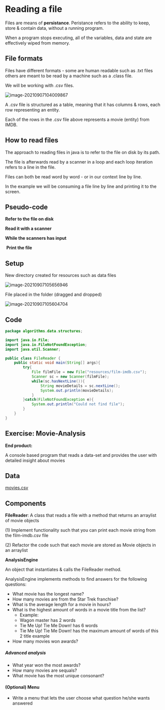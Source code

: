 # Reading a file

Files are means of **persistance**. Peristance refers to the ability to keep, store & contain data, without a running program. 

When a program stops executing, all of the variables, data and state are effectively wiped from memory.

## File formats

Files have different formats - some are human readable such as .txt files others are meant to be read by a machine such as a .class file.

We will be working with .csv files.

 ![image-20210907104009867](reading-a-file.assets/image-20210907104009867.png)

A .csv file is structured as a table, meaning that it has columns & rows, each row representing an entity.

Each of the rows in the .csv file above represents a movie (entity) from IMDB.

## How to read files

The approach to reading files in java is to refer to the file on disk by its path.

The file is afterwards read by a scanner in a loop and each loop iteration refers to a line in the file.

Files can both be read word by word - or in our context line by line.

In the example we will be consuming a file line by line and printing it to the screen.

## Pseudo-code

**Refer to the file on disk**

**Read it with a scanner**

**While the scanners has input**

​	**Print the file**

## Setup

New directory created for resources such as data files

![image-20210907105656946](reading-a-file.assets/image-20210907105656946.png)

File placed in the folder (dragged and dropped)

![image-20210907105604704](reading-a-file.assets/image-20210907105604704.png)



## Code

```java
package algorithms.data.structures;

import java.io.File;
import java.io.FileNotFoundException;
import java.util.Scanner;

public class FileReader {
    public static void main(String[] args){
        try{
            File filmFile = new File("resources/film-imdb.csv");
            Scanner sc = new Scanner(filmFile);
            while(sc.hasNextLine()){
                String movieDetails = sc.nextLine();
                System.out.println(movieDetails);
            }
        }catch(FileNotFoundException e){
            System.out.println("Could not find file");
        }
    }
}
```

## Exercise: Movie-Analysis

**End product:**

A console based program that reads a data-set and provides the user with detailed insight about movies

## Data

[movies.csv](reading-a-file.assets/movies.csv) 

## Components

**FileReader**: A class that reads a file with a method that returns an arraylist of movie objects

(1) Implement functionality such that you can print each movie string from the film-imdb.csv file

(2) Refactor the code such that each movie are stored as Movie objects in an arraylist

**AnalysisEngine**

An object that instantiates & calls the FileReader method. 

AnalysisEngine implements methods to find answers for the following questions:

- What movie has the longest name?
- How many movies are from the Star Trek franchise?
- What is the average length for a movie in hours?
- What is the highest amount of words in a movie title from the list?
  - Example:
  - Wagon master has 2 words
  - Tie Me Up! Tie Me Down! has 6 words
  - Tie Me Up! Tie Me Down! has the maximum amount of words of this 2 title example
- How many movies won awards? 

##### Advanced analysis

- What year won the most awards?
- How many movies are sequals?
- What movie has the most unique consonant?

#### (Optional) Menu

- Write a menu that lets the user choose what question he/she wants answered
